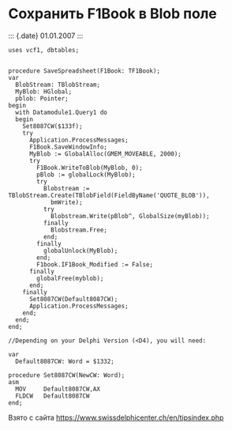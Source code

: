 Сохранить F1Book в Blob поле
============================

::: {.date}
01.01.2007
:::

    uses vcf1, dbtables;
     
     
    procedure SaveSpreadsheet(F1Book: TF1Book);
    var
      BlobStream: TBlobStream;
      MyBlob: HGlobal;
      pblob: Pointer;
    begin
      with Datamodule1.Query1 do
      begin
        Set8087CW($133f);
        try
          Application.ProcessMessages;
          F1Book.SaveWindowInfo;
          MyBlob := GlobalAlloc(GMEM_MOVEABLE, 2000);
          try
            F1Book.WriteToBlob(MyBlob, 0);
            pBlob := globalLock(MyBlob);
            try
              Blobstream := TBlobStream.Create(TBlobField(FieldByName('QUOTE_BLOB')),
                bmWrite);
              try
                Blobstream.Write(pBlob^, GlobalSize(myBlob));
              finally
                Blobstream.Free;
              end;
            finally
              globalUnlock(MyBlob);
            end;
            F1book.IF1Book_Modified := False;
          finally
            globalFree(myblob);
          end;
        finally
          Set8087CW(Default8087CW);
          Application.ProcessMessages;
        end;
      end;
    end;
     
    //Depending on your Delphi Version (<D4), you will need:
     
    var
      Default8087CW: Word = $1332;
     
    procedure Set8087CW(NewCW: Word);
    asm
      MOV     Default8087CW,AX
      FLDCW   Default8087CW
    end;

Взято с сайта <https://www.swissdelphicenter.ch/en/tipsindex.php>
